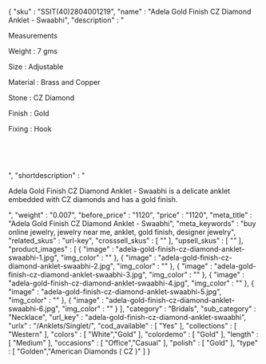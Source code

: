 {
  "sku" : "SSIT(40)2804001219",
  "name" : "Adela Gold Finish CZ Diamond Anklet - Swaabhi",
  "description" : "<p>Measurements</p> <p>Weight&nbsp;: 7 gms&nbsp;</p> <p>Size : Adjustable</p> <p>Material : Brass and Copper</p> <p>Stone : CZ Diamond</p> <p>Finish : Gold</p> <p>Fixing : Hook</p> <p>&nbsp;</p> <p>&nbsp;</p>",
  "shortdescription" : "<p>Adela Gold Finish CZ Diamond Anklet - Swaabhi is a delicate anklet embedded with CZ diamonds and has a gold finish.</p>",
  "weight" : "0.007",
  "before_price" : "1120",
  "price" : "1120",
  "meta_title" : "Adela Gold Finish CZ Diamond Anklet - Swaabhi",
  "meta_keywords" : "buy online jewelry, jewelry near me, anklet, gold finish, designer jewelry",
  "related_skus" : "url-key",
  "crosssell_skus" : [ "" ],
  "upsell_skus" : [ "" ],
  "product_images" : [ {
    "image" : "adela-gold-finish-cz-diamond-anklet-swaabhi-1.jpg",
    "img_color" : ""
  }, {
    "image" : "adela-gold-finish-cz-diamond-anklet-swaabhi-2.jpg",
    "img_color" : ""
  }, {
    "image" : "adela-gold-finish-cz-diamond-anklet-swaabhi-3.jpg",
    "img_color" : ""
  }, {
    "image" : "adela-gold-finish-cz-diamond-anklet-swaabhi-4.jpg",
    "img_color" : ""
  }, {
    "image" : "adela-gold-finish-cz-diamond-anklet-swaabhi-5.jpg",
    "img_color" : ""
  }, {
    "image" : "adela-gold-finish-cz-diamond-anklet-swaabhi-6.jpg",
    "img_color" : ""
  } ],
  "category" : "Bridals",
  "sub_category" : "Necklace",
  "url_key" : "adela-gold-finish-cz-diamond-anklet-swaabhi",
  "urlx" : "/Anklets/Singlet/",
  "cod_available" : [ "Yes" ],
  "collections" : [ "Western" ],
  "colors" : [ "White","Gold" ],
  "colordemo" : [ "Gold" ],
  "length" : [ "Medium" ],
  "occasions" : [ "Office","Casual" ],
  "polish" : [ "Gold" ],
  "type" : [ "Golden","American Diamonds ( CZ )" ]
}